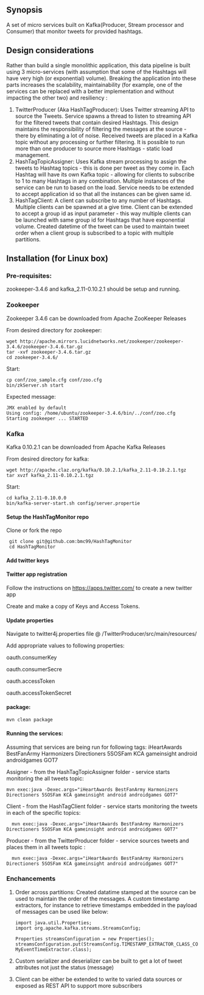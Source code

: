 ## Synopsis
A set of micro services built on Kafka(Producer, Stream processor and Consumer) that monitor tweets for provided hashtags.

## Design considerations
 Rather than build a single monolithic application, this data pipeline is built using 3 micro-services (with assumption that some of the Hashtags will have very high (or exponential) volume). Breaking the application into these parts increases the scalability, maintainability (for example, one of the services can be replaced with a better implementation and without impacting the other two) and resiliency :
1) TwitterProducer (Aka HashTagProducer): Uses Twitter streaming API to source the Tweets. Service spawns a thread to listen to streaming API for the filtered tweets that contain desired Hashtags. This design maintains the responsibility of filtering the messages at the source - there by eliminating a lot of noise. Received tweets are placed in a Kafka topic without any processing or further filtering. It is possible to run more than one producer to source more Hashtags - static load management.
2) HashTagTopicAssigner: Uses Kafka stream processing to assign the tweets to Hashtag topics - this is done per tweet as they come in. Each Hashtag will have its own Kafka topic - allowing for clients to subscribe to 1 to many Hashtags in any combination. Multiple instances of the service can be run to based on the load. Service needs to be extended to accept application id so that all the instances can be given same id.
3) HashTagClient: A client can subscribe to any number of Hashtags. Multiple clients can be spawned at a give time. Client can be extended to accept a group id as input parameter - this way multiple clients can be launched with same group id for Hashtags that have exponential volume. Created datetime of the tweet can be used to maintain tweet order when a client group is subscribed to a topic with multiple partitions.

## Installation (for Linux box)
### Pre-requisites:
zookeeper-3.4.6 and kafka_2.11-0.10.2.1 should be setup and running.

### Zookeeper
Zookeeper 3.4.6 can be downloaded from Apache ZooKeeper Releases

From desired directory for zookeeper:

    wget http://apache.mirrors.lucidnetworks.net/zookeeper/zookeeper-3.4.6/zookeeper-3.4.6.tar.gz
    tar -xvf zookeeper-3.4.6.tar.gz
    cd zookeeper-3.4.6/

Start:

    cp conf/zoo_sample.cfg conf/zoo.cfg
    bin/zkServer.sh start

Expected message:

    JMX enabled by default
    Using config: /home/ubuntu/zookeeper-3.4.6/bin/../conf/zoo.cfg
    Starting zookeeper ... STARTED

### Kafka
Kafka 0.10.2.1 can be downloaded from Apache Kafka Releases

From desired directory for kafka:

    wget http://apache.claz.org/kafka/0.10.2.1/kafka_2.11-0.10.2.1.tgz
    tar xvzf kafka_2.11-0.10.2.1.tgz  

Start:

    cd kafka_2.11-0.10.0.0
    bin/kafka-server-start.sh config/server.propertie


#### Setup the HashTagMonitor repo
Clone or fork the repo

     git clone git@github.com:bmc99/HashTagMonitor    
     cd HashTagMonitor

#### Add twitter keys

#### Twitter app registration 

Follow the instructions on https://apps.twitter.com/ to create a new twitter app

Create and make a copy of Keys and Access Tokens.

#### Update properties

Navigate to twitter4j.properties file @ /TwitterProducer/src/main/resources/

Add appropriate values to following properties:

oauth.consumerKey

oauth.consumerSecre

oauth.accessToken

oauth.accessTokenSecret

#### package:
   
    mvn clean package

#### Running the services:
Assuming that services are being run for following tags: iHeartAwards BestFanArmy Harmonizers Directioners 5SOSFam KCA gameinsight android androidgames GOT7

Assigner - from the HashTagTopicAssigner folder - service starts monitoring the all tweets topic:
    
    mvn exec:java -Dexec.args="iHeartAwards BestFanArmy Harmonizers Directioners 5SOSFam KCA gameinsight android androidgames GOT7"
      

Client - from the HashTagClient folder - service starts monitoring the tweets in each of the specific topics:
      
      mvn exec:java -Dexec.args="iHeartAwards BestFanArmy Harmonizers Directioners 5SOSFam KCA gameinsight android androidgames GOT7"

Producer - from the TwitterProducer folder - service sources tweets and places them in all tweets topic :
      
      mvn exec:java -Dexec.args="iHeartAwards BestFanArmy Harmonizers Directioners 5SOSFam KCA gameinsight android androidgames GOT7"

### Enchancements
1) Order across partitions: Created datatime stamped at the source can be used to maintain the order of the messages. A custom timestamp extractors, for instance to retrieve timestamps embedded in the payload of messages can be used like below:

       import java.util.Properties;
       import org.apache.kafka.streams.StreamsConfig;

       Properties streamsConfiguration = new Properties();
       streamsConfiguration.put(StreamsConfig.TIMESTAMP_EXTRACTOR_CLASS_CONFIG, MyEventTimeExtractor.class);

2) Custom serializer and deserializer can be built to get a lot of tweet attributes not just the status (message)

3) Client can be either be extended to write to varied data sources or exposed as REST API to support more subscribers

